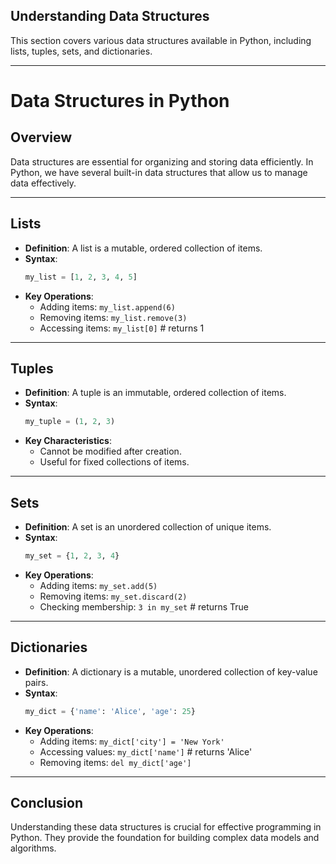 ## Understanding Data Structures
  This section covers various data structures available in Python, including lists, tuples, sets, and dictionaries.

---

# Data Structures in Python

## Overview

Data structures are essential for organizing and storing data efficiently. In Python, we have several built-in data structures that allow us to manage data effectively.

---

## Lists

- **Definition**: A list is a mutable, ordered collection of items.
- **Syntax**: 
  ```python
  my_list = [1, 2, 3, 4, 5]
  ```
- **Key Operations**:
  - Adding items: `my_list.append(6)`
  - Removing items: `my_list.remove(3)`
  - Accessing items: `my_list[0]`  # returns 1

---

## Tuples

- **Definition**: A tuple is an immutable, ordered collection of items.
- **Syntax**: 
  ```python
  my_tuple = (1, 2, 3)
  ```
- **Key Characteristics**:
  - Cannot be modified after creation.
  - Useful for fixed collections of items.

---

## Sets

- **Definition**: A set is an unordered collection of unique items.
- **Syntax**: 
  ```python
  my_set = {1, 2, 3, 4}
  ```
- **Key Operations**:
  - Adding items: `my_set.add(5)`
  - Removing items: `my_set.discard(2)`
  - Checking membership: `3 in my_set`  # returns True

---

## Dictionaries

- **Definition**: A dictionary is a mutable, unordered collection of key-value pairs.
- **Syntax**: 
  ```python
  my_dict = {'name': 'Alice', 'age': 25}
  ```
- **Key Operations**:
  - Adding items: `my_dict['city'] = 'New York'`
  - Accessing values: `my_dict['name']`  # returns 'Alice'
  - Removing items: `del my_dict['age']`

---

## Conclusion

Understanding these data structures is crucial for effective programming in Python. They provide the foundation for building complex data models and algorithms.